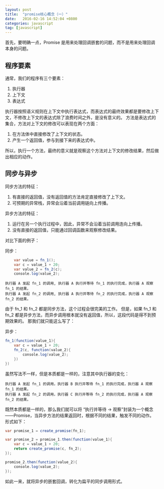 ```yaml
---
layout: post
title:  "promise核心概念（一）"
date:   2016-02-16 14:52:04 +0800
categories: javascript
tag: [javascript]
---
```

首先，要明确一点，Promise 是用来处理回调嵌套的问题，而不是用来处理回调本身的问题。

## 程序要素

通常，我们的程序有三个要素：

1.  执行器
2.  上下文
3.  表达式

执行器按照语义规则在上下文中执行表达式，而表达式的最终效果都是要修改上下文，不修改上下文的表达式除了浪费时间之外，是没有意义的。 方法是表达式的集合，方法对上下文的修改可以表现在两个方面：

1.  在方法体中直接修改了上下文的状态。
2.  产生一个返回值，参与到接下来的表达式中。

所以，执行一个方法，最终的意义就是观察这个方法对上下文的修改结果，然后做出相应的动作。

## 同步与异步

同步方法的特征：

1.  有直接的返回值，没有返回值的方法肯定直接修改了上下文。
2.  可预期的异常栈，异常会沿着当前调用链向上传播。

异步方法的特征：

1.  运行在另一个执行过程中，因此，异常不会沿着当前调用连向上传播。
2.  没有直接的返回值，只能通过回调函数来观察修改结果。

对比下面的例子：

同步：
```java
    var value = fn_1();
    var c = value_1 + 20;
    var value_2 = fn_2(c);
    console.log(value_2);
```     

    执行器 A 发起 fn_1 的调用, 执行器 A 执行并等待 fn_1 的执行完成，执行器 A 观察 fn_1 的结果。
    执行器 A 发起 fn_2 的调用, 执行器 A 执行并等待 fn_2 的执行完成，执行器 A 观察 fn_2 的结果。
   

由于 fn_1 和 fn_2 都是同步方法，这个过程会很完美的工作。 但是，如果 fn_1 和 fn_2 都是异步方法，而异步调用根本就没有返回值，所以，这段代码是得不到预期效果的。 那我们就只能这么写了：

异步：
```java
fn_1(function(value_1){
    var c = value_1 + 20;
    fn_2(c, function(value_2){
        console.log(value_2);
    })
})
```  

虽然写法不一样，但是本质都是一样的，注意其中执行器的变化：

    执行器 A 发起 fn_1 的调用，执行器 B 执行并等待 fn_1 的执行完成，执行器 A 观察 fn_1 的结果。
    执行器 A 发起 fn_2 的调用，执行器 C 执行并等待 fn_2 的执行完成，执行器 A 观察 fn_2 的结果。
    
既然本质都是一样的，那么我们就可以将 “执行并等待 -> 观察”封装为一个概念——Promise，当异步方法的结果返回时，根据不同的结果，触发不同的动作。 形式如下：

```java
var promise_1 = create_promise(fn_1);

var promise_2 = promise_1.then(function(value_1){
    var c = value_1 + 20;
    return create_promise(c, fn_2);
});

promise_2.then(function(value_2){
    console.log(value_2);
});
```    

如此一来，就将异步的嵌套回调，转化为扁平的同步调用形式。
